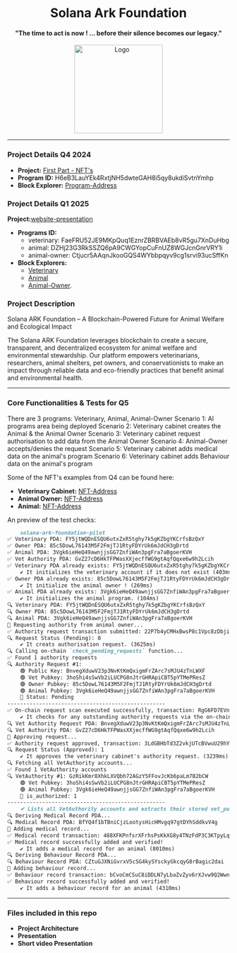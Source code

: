 <div align="center">
  <h1>Solana Ark Foundation</h1><h4>"The time to act is now ! ... before their silence becomes our legacy."</h4>
  <img src="https://bafkreibllcqfjk5ch26tdq7sqotkq3xxlymivip6ta7rdjhaf2qccnzc7u.ipfs.flk-ipfs.xyz" alt="Logo" width="200">
</div>

---

### Project Details Q4 2024
- **Project:** [First Part - NFT's](https://github.com/solana-turbin3/Q4_SOL_DanielB/tree/master/rs/src/programs/solana-ark-foundation)
- **Program ID:** H6eB3LauYEk4RxtjNH5dwteGAH8i5qy8ukdiSvtnYmhp
- **Block Explorer:** [Program-Address](https://explorer.solana.com/address/H6eB3LauYEk4RxtjNH5dwteGAH8i5qy8ukdiSvtnYmhp?cluster=devnet)

### Project Details Q1 2025
 **Project:**[website-presentation](https://www.solana-ark-foundation.xyz)
- **Programs ID:**
  - veterinary: FaeFRU52JE9MKpQuq1EznrZBRBVAEb8vR5gu7XnDuHbg
  - animal: DZHj23G3RkSSZQ6pA9CWGYopCuFnUZ8WGJcnGnrVRY1i
  - animal-owner: Ctjucr5AAqnJkooGQS4WYbbpqyv9cg1srvi93ucSffKn
- **Block Explorers:**
  - [Veterinary](https://explorer.solana.com/address/FaeFRU52JE9MKpQuq1EznrZBRBVAEb8vR5gu7XnDuHbg?cluster=devnet)
  - [Animal](https://explorer.solana.com/address/DZHj23G3RkSSZQ6pA9CWGYopCuFnUZ8WGJcnGnrVRY1i?cluster=devnet)
  - [Animal-Owner](https://explorer.solana.com/address/Ctjucr5AAqnJkooGQS4WYbbpqyv9cg1srvi93ucSffKn?cluster=devnet).

### Project Description

Solana ARK Foundation – A Blockchain-Powered Future for Animal Welfare and Ecological Impact

The Solana ARK Foundation leverages blockchain to create a secure, transparent, and decentralized ecosystem for animal welfare and environmental stewardship. Our platform empowers veterinarians, researchers, animal shelters, pet owners, and conservationists to make an impact through reliable data and eco-friendly practices that benefit animal and environmental health.

---

### Core Functionalities & Tests for Q5
There are 3 programs: Veterinary, Animal, Animal-Owner
Scenario 1: Al programs area being deployed
Scenario 2: Veterinary cabinet creates the Animal & the Animal Owner
Scenario 3: Veterinary cabinet request authorisation to add data from the Animal Owner
Scenario 4: Animal-Owner accepts/denies the request
Scenario 5: Veterinary cabinet adds medical data on the animal's program
Scenario 6: Veterinary cabinet adds Behaviour data on the animal's program

Some of the NFT's examples from Q4 can be found here:
- **Veterinary Cabinet:** [NFT-Address](https://explorer.solana.com/address/8w6nxoAjxA5yqzNZYf2odRfdQooJp8dAQ7XkfXap4M5D?cluster=devnet)
- **Animal Owner:** [NFT-Address](https://explorer.solana.com/address/J8thCVwinehmRoeTDRqAmbmYTVtuPNJ9kYdJuBAuYhBa?cluster=devnet)
- **Animal:** [NFT-Address](https://explorer.solana.com/address/4QndEkL3FmCkgpCFrZT14hwbSWHdDpRaxEhLkRSCNSdh?cluster=devnet)

An preview of the test checks:
```markdown
    solana-ark-foundation-pilot
✅ Veterinary PDA: FY5jtWQDnESQU6utxZxR5tghy7k5gKZbgYKCrfsBzQxY
✅ Owner PDA: 85c5DowL76143M5F2FmjTJ1RtyFDYrUk6mJdCH3gDrtd
✅ Animal PDA: 3Vgk6ieHeQ49awnjjsGG7ZnfiWAn3pgFra7aBgoerKVH
✅ Vet Authority PDA: GvZ27cD6HkTFPWasXXjecffWG9gtAqfQqxe6w9h2Lcih
✅ Veterinary PDA already exists: FY5jtWQDnESQU6utxZxR5tghy7k5gKZbgYKCrfsBzQxY
    ✔ It initializes the veterinary account if it does not exist (403ms)
✅ Owner PDA already exists: 85c5DowL76143M5F2FmjTJ1RtyFDYrUk6mJdCH3gDrtd
    ✔ It initialize the animal owner ! (269ms)
✅ Animal PDA already exists: 3Vgk6ieHeQ49awnjjsGG7ZnfiWAn3pgFra7aBgoerKVH
    ✔ It initializes the animal program. (104ms)
🔍 Veterinary PDA: FY5jtWQDnESQU6utxZxR5tghy7k5gKZbgYKCrfsBzQxY
🔍 Owner PDA: 85c5DowL76143M5F2FmjTJ1RtyFDYrUk6mJdCH3gDrtd
🔍 Animal PDA: 3Vgk6ieHeQ49awnjjsGG7ZnfiWAn3pgFra7aBgoerKVH
🚀 Requesting authority from animal owner...
✅ Authority request transaction submitted: 22P7b4yCMHxBwsP8c1Vpc8zDbjisupHUUsokERgC8McTyDxmCszGg1x8aAMFK9R5yeRveQngx5ycXZnSnXYWKfMh
🔍 Request Status (Pending): 0
    ✔ It creats authorisation request. (3625ms)
🔍 Calling on-chain `check_pending_requests` function...
✅ Found 1 authority requests
🔍 Authority Request #1:
    🟢 Public Key: BnvegXduwV23p3NvKtKmQxigmFrZArc7sMJU4zTnLWXF
    🟢 Vet Pubkey: 3hoShi4sSwVb2iLUCPG8nJtrGHRApiCBT5pYTMePResZ
    🟢 Owner Pubkey: 85c5DowL76143M5F2FmjTJ1RtyFDYrUk6mJdCH3gDrtd
    🟢 Animal Pubkey: 3Vgk6ieHeQ49awnjjsGG7ZnfiWAn3pgFra7aBgoerKVH
    🔵 Status: Pending
--------------------------------------------------
✅ On-chain request scan executed successfully, transaction: RgG6FD7EVnAWMVsQXgCzDApwj1zbdEpVHpd5CyuBY5Pv3o9qhHWWkbC3KoFLTz5mes27JomBfjUxV6KER497D7j
    ✔ It checks for any outstanding authority requests via the on-chain function. (8037ms)
🔍 Vet Authority Request PDA: BnvegXduwV23p3NvKtKmQxigmFrZArc7sMJU4zTnLWXF
🔍 Vet Authority PDA: GvZ27cD6HkTFPWasXXjecffWG9gtAqfQqxe6w9h2Lcih
🚀 Approving request...
✅ Authority request approved, transaction: 3LdGBHbTd3Z2vkjUTcBVwuU29hYWDcBpNdqXYLeYH7UaowKMDxdMeaq28BGSvrftBTYcs5X7FfzUQDj1joP19w9R
🔍 Request Status (Approved): 1
    ✔ It approves the veterinary cabinet's authority request. (3239ms)
🔍 Fetching all VetAuthority accounts...
✅ Found 1 VetAuthority accounts
🔍 VetAuthority #1: GzRikKmr8XhkLXVQbh72AGzY5FFovJcKb6paLm7B2bCW
    🟢 Vet Pubkey: 3hoShi4sSwVb2iLUCPG8nJtrGHRApiCBT5pYTMePResZ
    🟢 Animal Pubkey: 3Vgk6ieHeQ49awnjjsGG7ZnfiWAn3pgFra7aBgoerKVH
    🔵 is_authorized: 1
--------------------------------------------------
    ✔ Lists all VetAuthority accounts and extracts their stored vet_pubkey (101ms)
🔍 Deriving Medical Record PDA...
🔍 Medical Record PDA: BfYQ4f1bTBniCjzLootysHicHMvgq97gtDYhSddkvV4g
🚀 Adding medical record...
✅ Medical record transaction: 488XFKPnfsrXFrhsPsKkXG8y4TNzFdP3C3KTpyLqw5oUQK9ihBBgpqxEZUytgD3urvpAk3x2GbuFkChrqbYPkpx1
✅ Medical record successfully added and verified!
    ✔ It adds a medical record for an animal (8010ms)
🔍 Deriving Behaviour Record PDA...
🔍 Behaviour Record PDA: CZtuGJXNiGvrxV5cSG4kySYsckyGkcqyG8rBagic2dai
🚀 Adding behaviour record...
✅ Behaviour record transaction: bCvoCmCSuC8iDDLN7yLbaZvZyv6rXJvw9Q2WwnaDdpQWcgXUoR7dA8cccJpXcLNou9EhwK8qEWgQjS8xwfGLoq3
✅ Behaviour record successfully added and verified!
    ✔ It adds a behaviour record for an animal (4310ms)

```

 ---

### Files included in this repo
- **Project Architecture**
- **Presentation**
- **Short video Presentation**
